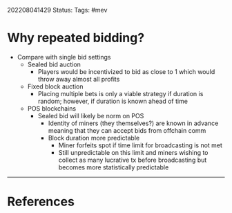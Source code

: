 202208041429
Status: 
Tags: #mev

# Why repeated bidding?
- Compare with single bid settings
	- Sealed bid auction
		- Players would be incentivized to bid as close to 1 which would throw away almost all profits
	- Fixed block auction
		- Placing multiple bets is only a viable strategy if duration is random; however, if duration is known ahead of time 
	- POS blockchains
		- Sealed bid will likely be norm on POS
			- Identity of miners (they themselves?) are known in advance meaning that they can accept bids from offchain comm
			- Block duration more predictable
				- Miner forfeits spot if time limit for broadcasting is not met
				- Still unpredictable on this limit and miners wishing to collect as many lucrative tx before broadcasting but becomes more statistically predictable







---
# References

